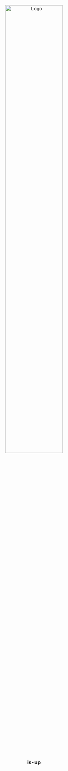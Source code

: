 <p align="center">
    <img alt="Logo" src="https://www.rust-lang.org/logos/rust-logo-512x512-blk.png" width="60%" />
    <h3 align="center">is-up</h3>
</p>
